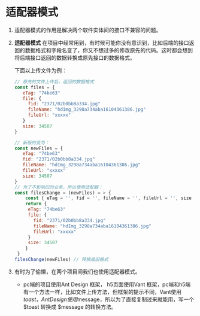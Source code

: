 # 适配器模式

1. 适配器模式的作用是解决两个软件实体间的接口不兼容的问题。

2. __适配器模式__ 在项目中经常用到，有时候可能你没有意识到，比如后端的接口返回的数据格式和字段名变了，你又不想过多的修改原先的代码。这时都会想到将后端接口返回的数据转换成原先接口的数据格式。

   下面以上传文件为例：
   
   ```js
   // 原先的文件上传后，返回的数据格式
   const files = {
      eTag: "74be63"
      file: {
        fid: "2371/02b0bb8a334.jpg"
        fileName: "hdImg_3298a734aba16104361386.jpg"
        fileUrl: "xxxxx"
      }
      size: 34507
   }

   // 新版的变为：
   const newFiles = {
      eTag: "74be63"
      fid: "2371/02b0bb8a334.jpg"
      fileName: "hdImg_3298a734aba16104361386.jpg"
      fileUrl: "xxxxx"
      size: 34507
   }
   // 为了不影响旧的业务，所以使用适配器：
   const filesChange = (newFiles) = > {
       const { eTag = '', fid = '', fileName = '', fileUrl = '', size = ''} = newFiles
       return {
       	eTag: "74be63"
        file: {
          fid: "2371/02b0bb8a334.jpg"
          fileName: "hdImg_3298a734aba16104361386.jpg"
          fileUrl: "xxxxx"
        }
        size: 34507
       }
    }
   filesChange(newFiles) // 转换成旧格式
   
   ```

3. 有时为了偷懒，在两个项目间我们也使用适配器模式。
   -   pc端的项目使用Ant Design 框架， h5页面使用Vant 框架，pc端和h5端有一个方法一样，比如文件上传方法，但框架的提示不同，Vant使用 $toast，Ant Design 使用$message，所以为了直接复制过来就能用，写一个 $toast 转换成 $message 的转换方法。
